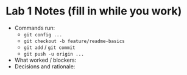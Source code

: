 # Lab 1 Notes (fill in while you work)
- Commands run:
  - `git config ...`
  - `git checkout -b feature/readme-basics`
  - `git add` / `git commit`
  - `git push -u origin ...`
- What worked / blockers:
- Decisions and rationale:
